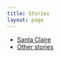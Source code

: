 ```yaml
---
title: Stories
layout: page
---
```


* [Santa Claire](stories/santa-claire.html)
* [Other stories](stories/other-stories.html)
